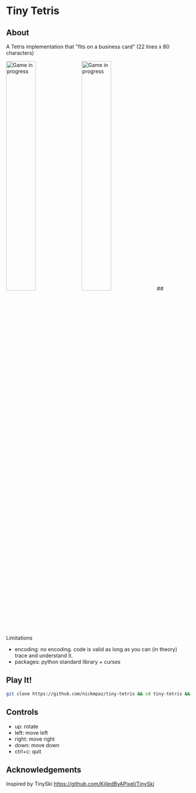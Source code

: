 # Tiny Tetris

## About

A Tetris implementation that "fits on a business card" (22 lines x 80 characters)

<img src="https://i.imgur.com/Tb5VCwb.gif" alt="Game in progress" width="40%">
<img src="https://i.imgur.com/Uluwl0C.gif" alt="Game in progress" width="40%">
## Limitations

- encoding: no encoding. code is valid as long as you can (in theory) trace and understand it.
- packages: python standard library + curses

## Play It! 

```bash
git clone https://github.com/nickmpaz/tiny-tetris && cd tiny-tetris && python3 tiny-tetris.py
```
## Controls

- up: rotate
- left: move left
- right: move right
- down: move down
- ctrl+c: quit

## Acknowledgements

Inspired by TinySki https://github.com/KilledByAPixel/TinySki
